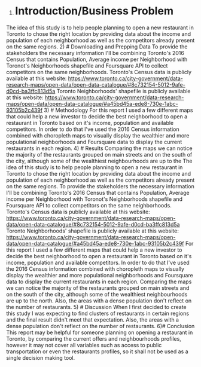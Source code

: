 1) # Introduction/Business Problem
The idea of this study is to help people planning to open a new restaurant in Toronto to chose the right location by providing data about the income and population of each neighborhood as well as the competitors already present on the same regions.
2) # Downloading and Prepping Data
To provide the stakeholders the necessary information I'll be combining Toronto's 2016 Census that contains Population, Average income per Neighborhood with Toronot's Neighborhoods shapefile and Foursquare API to collect competitors on the same neighborhoods.
Toronto's Census data is publicly available at this website: https://www.toronto.ca/city-government/data-research-maps/open-data/open-data-catalogue/#8c732154-5012-9afe-d0cd-ba3ffc813d5a
Toronto Neighborhoods' shapefile is publicly available at this website: https://www.toronto.ca/city-government/data-research-maps/open-data/open-data-catalogue/#a45bd45a-ede8-730e-1abc-93105b2c439f
3) # Methodology
For this report I used a few different maps that could help a new investor to decide the best neighborhood to open a restaurant in Toronto based on it's income, population and available competitors. In order to do that I've used the 2016 Census information combined with choropleth maps to visually display the wealthier and more populational neighborhoods and Foursquare data to display the current restaurants in each region.
4) # Results
Comparing the maps we can notice the majority of the restaurants grouped on main streets and on the south of the city, although some of the wealthiest neighbourhoods are up to the The idea of this study is to help people planning to open a new restaurant in Toronto to chose the right location by providing data about the income and population of each neighborhood as well as the competitors already present on the same regions.
To provide the stakeholders the necessary information I'll be combining Toronto's 2016 Census that contains Population, Average income per Neighborhood with Toronot's Neighborhoods shapefile and Foursquare API to collect competitors on the same neighborhoods.
Toronto's Census data is publicly available at this website: https://www.toronto.ca/city-government/data-research-maps/open-data/open-data-catalogue/#8c732154-5012-9afe-d0cd-ba3ffc813d5a
Toronto Neighborhoods' shapefile is publicly available at this website: https://www.toronto.ca/city-government/data-research-maps/open-data/open-data-catalogue/#a45bd45a-ede8-730e-1abc-93105b2c439f
For this report I used a few different maps that could help a new investor to decide the best neighborhood to open a restaurant in Toronto based on it's income, population and available competitors. In order to do that I've used the 2016 Census information combined with choropleth maps to visually display the wealthier and more populational neighborhoods and Foursquare data to display the current restaurants in each region.
Comparing the maps we can notice the majority of the restaurants grouped on main streets and on the south of the city, although some of the wealthiest neighbourhoods are up to the north. Also, the areas with a dense population don't reflect on the number of restaurants.
5) # Discussion
When I first decided to create this study I was expecting to find clusters of restaurants in certain regions and the final result didn't meet that expectation. Also, the areas with a dense population don't reflect on the number of restaurants.
6)#  Conclusion
This report may be helpful for someone planning on opening a restaurant in Toronto, by comparing the current offers and neighbourhoods profiles, however it may not cover all variables such as access to public transportation or even the restaurants profiles, so it shall not be used as a single decision making tool.


